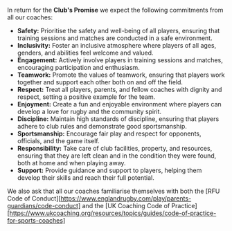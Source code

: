 In return for the **Club's Promise** we expect the following commitments from all our coaches:

- **Safety:** Prioritise the safety and well-being of all players, ensuring that training sessions and matches are conducted in a safe environment.
- **Inclusivity:** Foster an inclusive atmosphere where players of all ages, genders, and abilities feel welcome and valued.
- **Engagement:** Actively involve players in training sessions and matches, encouraging participation and enthusiasm.
- **Teamwork:** Promote the values of teamwork, ensuring that players work together and support each other both on and off the field.
- **Respect:** Treat all players, parents, and fellow coaches with dignity and respect, setting a positive example for the team.
- **Enjoyment:** Create a fun and enjoyable environment where players can develop a love for rugby and the community spirit.
- **Discipline:** Maintain high standards of discipline, ensuring that players adhere to club rules and demonstrate good sportsmanship.
- **Sportsmanship:** Encourage fair play and respect for opponents, officials, and the game itself.
- **Responsibility:** Take care of club facilities, property, and resources, ensuring that they are left clean and in the condition they were found, both at home and when playing away.
- **Support:** Provide guidance and support to players, helping them develop their skills and reach their full potential.

We also ask that all our coaches familiarise themselves with both the [RFU Code of Conduct][https://www.englandrugby.com/play/parents-guardians/code-conduct] and the [UK Coaching Code of Practice][https://www.ukcoaching.org/resources/topics/guides/code-of-practice-for-sports-coaches]